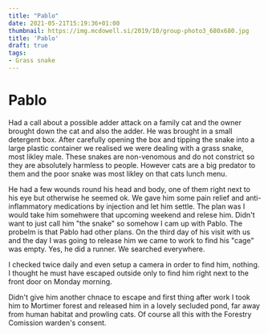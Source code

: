 ```yaml
---
title: "Pablo"
date: 2021-05-21T15:19:36+01:00
thumbnail: https://img.mcdowell.si/2019/10/group-photo3_680x680.jpg
title: 'Pablo'
draft: true
tags:
- Grass snake
---
```


# Pablo

Had a call about a possible adder attack on a family cat and the owner brought down the cat and also the adder. He was brought in a small detergent box. After carefully opening the box and tipping the snake into a large plastic container we realised we were dealing with a grass snake, most likley male. These snakes are non-venomous and do not constrict so they are absolutely harmless to people. However cats are a big predator to them and the poor snake was most likley on that cats lunch menu.

He had a few wounds round his head and body, one of them right next to his eye but otherwise he seemed ok. We gave him some pain relief and anti-inflammatory medications by injection and let him settle. The plan was I would take him somehwere that upcoming weekend and relese him. Didn't want to just call him "the snake" so somehow I cam up with Pablo. The probelm is that Pablo had other plans. On the third day of his visit with us and the day I was going to release him we came to work to find his "cage" was empty. Yes, he did a runner. We searched everywhere.

I checked twice daily and even setup a camera in order to find him, nothing. I thought he must have escaped outside only to find him right next to the front door on Monday morning. 

Didn't give him another chnace to escape and first thing after work I took him to Mortimer forest and released him in a lovely secluded pond, far away from human habitat and prowling cats. Of course all this with the Forestry Comission warden's consent. 
